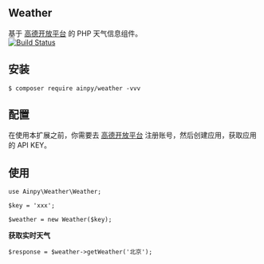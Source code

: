 **Weather**
--  
基于 [高德开放平台](https://lbs.amap.com/api/webservice/guide/api/weatherinfo/) 的 PHP 天气信息组件。  
[![Build Status](https://travis-ci.org/ainpy/weather.svg?branch=master)](https://travis-ci.org/ainpy/weather)  

**安装**
-
``
$ composer require ainpy/weather -vvv
``  

**配置**
---
在使用本扩展之前，你需要去 [高德开放平台](https://lbs.amap.com/api/webservice/guide/api/weatherinfo/) 注册账号，然后创建应用，获取应用的 API KEY。  

**使用**
---
```
use Ainpy\Weather\Weather;

$key = 'xxx';

$weather = new Weather($key);
```  

**获取实时天气**
```
$response = $weather->getWeather('北京');
```  

